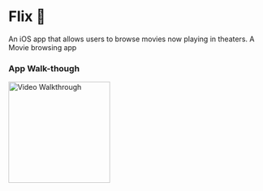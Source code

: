 # Flix 🎥
An iOS app that allows users to browse movies now playing in theaters. A Movie browsing app 

### App Walk-though

<img src='https://i.imgur.com/8y0Nvbg.gif' title='Video Walkthrough' width='200' alt='Video Walkthrough' />
